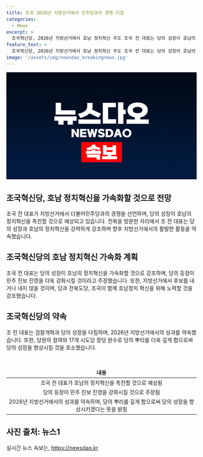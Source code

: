 ```yaml
---
title: 조국 2026년 지방선거에서 민주당과의 경쟁 다짐
categories:
  - News
excerpt: >
  조국혁신당, 2026년 지방선거에서 호남 정치혁신 주도 조국 전 대표는 당의 성장이 호남의 정치혁신을 촉진할 것이라고 밝혔다. 민주당 텃밭인 호남에서 조국혁신당이 나서면 분열·경쟁을 넘어 지역 정서를 바꿀 것이라며 지방선거에서 후보를 내고, 내지 않을 곳은 내지 않을 것이라고 강조했다. 또한, 검찰개혁을 언급하며 조국혁신당 시즌2를 약속하고 전북의 참여를 호소했다. 100만 당원의 성장과 17개 시도당 창당을 목표로 설명했다.
feature_text: >
  조국혁신당, 2026년 지방선거에서 호남 정치혁신 주도 조국 전 대표는 당의 성장이 호남의 정치혁신을 촉진할 것이라고 밝혔다. 민주당 텃밭인 호남에서 조국혁신당이 나서면 분열·경쟁을 넘어 지역 정서를 바꿀 것이라며 지방선거에서 후보를 내고, 내지 않을 곳은 내지 않을 것이라고 강조했다. 또한, 검찰개혁을 언급하며 조국혁신당 시즌2를 약속하고 전북의 참여를 호소했다. 100만 당원의 성장과 17개 시도당 창당을 목표로 설명했다.
image: '/assets/img/newsdao_breakingnews.jpg'
---
```


<p><img src="/assets/img/newsdao_breakingnews.jpg" alt="implanttips 속보" /></p>

<h2>조국혁신당, 호남 정치혁신을 가속화할 것으로 전망</h2>

<p data-ke-size="size16">조국 전 대표가 지방선거에서 더불어민주당과의 경쟁을 선언하며, 당의 성장이 호남의 정치혁신을 촉진할 것으로 예상되고 있습니다. 전북을 방문한 자리에서 조 전 대표는 당의 성장과 호남의 정치혁신을 강력하게 강조하며 향후 지방선거에서의 활발한 활동을 약속했습니다.</p>

<h2>조국혁신당의 호남 정치혁신 가속화 계획</h2>

<p data-ke-size="size16">조국 전 대표는 당의 성장이 호남의 정치혁신을 가속화할 것으로 강조하며, 당의 등장이 민주 진보 진영을 더욱 강화시킬 것이라고 주장했습니다. 또한, 지방선거에서 후보를 내거나 내지 않을 것이며, 당과 전북도당, 조국이 함께 호남정치 혁신을 위해 노력할 것을 강조했습니다.</p>

<h2>조국혁신당의 약속</h2>

<p data-ke-size="size16">조 전 대표는 검찰개혁과 당의 성장을 다짐하며, 2026년 지방선거에서의 성과를 약속했습니다. 또한, 당원의 참여와 17개 시도당 창당 완수로 당의 뿌리를 더욱 깊게 함으로써 당의 성장을 향상시킬 것을 호소했습니다.</p>

<p data-ke-size="size16">&nbsp;</p>

<table>
    <thead>
        <tr>
            <td style="text-align: center; height: 17px;"><b>내용</b></td>
        </tr>
    </thead>
    <tbody>
        <tr>
            <td style="text-align: center; height: 17px;">조국 전 대표가 호남의 정치혁신을 촉진할 것으로 예상됨</td>
        </tr>
        <tr>
            <td style="text-align: center; height: 17px;">당의 등장이 민주 진보 진영을 강화시킬 것으로 주장됨</td>
        </tr>
        <tr>
            <td style="text-align: center; height: 17px;">2026년 지방선거에서의 성과를 약속하며, 당의 뿌리를 깊게 함으로써 당의 성장을 향상시키겠다는 뜻을 밝힘</td>
        </tr>
    </tbody>
</table>

<h2>사진 출처: 뉴스1</h2>
실시간 뉴스 속보는, <a href="https://newsdao.kr" rel="dofollow">https://newsdao.kr</a>


